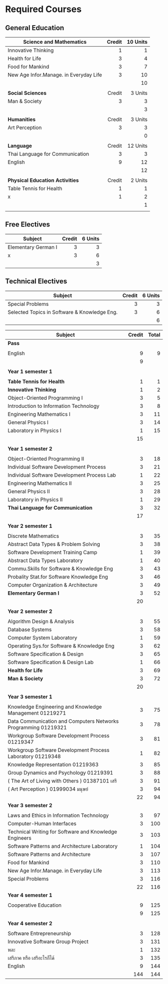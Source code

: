 # Required Courses

## General Education

| **Science and Mathematics** | Credit | 10 Units |
| ------- | ------:| -----:|
| Innovative Thinking | 1 | 1 |
| Health for Life | 3 | 4 |
| Food for Mankind | 3 | 7 |
| New Age Infor.Manage. in Everyday Life | 3 | 10 |
| | | 10 |
| | | |
| **Social Sciences** | Credit | 3 Units |
| Man & Society | 3 | 3 |
| | | 3 |
| | | |
| **Humanities** | Credit | 3 Units |
| Art Perception | 3 | 3 |
| | | 0 |
| | | |
| **Language** | Credit | 12 Units |
| Thai Language for Communication | 3 | 3 |
| English | 9 | 12 |
| | | 12 |
| | | |
| **Physical Education Activities** | Credit | 2 Units |
| Table Tennis for Health | 1 | 1 |
| x | 1 | 2 |
| | | 1 |
| | | |

## Free Electives 

| Subject | Credit | 6 Units |
| ------- | ------:| -----:|
| Elementary German I | 3 | 3 |
| x | 3 | 6 |
| | | 3 |

## Technical Electives

| Subject | Credit | 6 Units |
| ------- | ------:| -----:|
| Special Problems | 3 | 3 |
| Selected Topics in Software & Knowledge Eng. | 3 | 6 |
| | | 6 |

| Subject | Credit | Total |
| ------- | ------:| -----:|
| **Pass** |
| | | |
| English | 9 | 9|
| | 9 | |
| | | |
| **Year 1 semester 1** |
| | | |
| **Table Tennis for Health** | 1 | 1 |
| **Innovative Thinking** | 1 | 2 |
| Object-Oriented Programming I | 3 | 5 |
| Introduction to Information Technology | 3 | 8 |
| Engineering Mathematics I | 3 | 11 |
| General Physics I | 3 | 14 |
| Laboratory in Physics I | 1 | 15 |
| | 15 | |
| | | |
| **Year 1 semester 2** | 
| | | |
| Object-Oriented Programming II | 3 | 18 |
| Individual Software Development Process | 3 | 21 |
| Individual Software Development Process Lab | 1 | 22 |
| Engineering Mathematics II | 3 | 25 |
| General Physics II | 3 | 28 |
| Laboratory in Physics II | 1 | 29 |
| **Thai Language for Communication** | 3 | 32 |
| | 17 | |
| | | |
| **Year 2 semester 1** |
| | | |
| Discrete Mathematics | 3 | 35 |
| Abstract Data Types & Problem Solving | 3 | 38 |
| Software Development Training Camp | 1 | 39 |
| Abstract Data Types Laboratory | 1 | 40 |
| Commu.Skills for Software & Knowledge Eng | 3 | 43 |
| Probality Stat.for Software Knowledge Eng | 3 | 46 |
| Computer Organization & Architecture | 3 | 49 |
| **Elementary German I** | 3 | 52 |
| | 20 | |
| | | |
| **Year 2 semester 2** |
| | | |
| Algorithm Design & Analysis | 3 | 55 |
| Database Systems | 3 | 58 |
| Computer System Laboratory | 1 | 59 |
| Operating Sys.for Software & Knowledge Eng | 3 | 62 |
| Software Specification & Design | 3 | 65 |
| Software Specification & Design Lab | 1 | 66 |
| **Health for Life** | 3 | 69 |
| **Man & Society** | 3 | 72 |
| | 20 | |
| | | |
| **Year 3 semester 1** |
| | | |
| Knowledge Engineering and Knowledge Management 01219271 | 3 | 75 |
| Data Communication and Computers Networks Programming 01219321 | 3 | 78 |
| Workgroup Software Development Process 01219347 | 3 | 81 |
| Workgroup Software Development Process Laboratory 01219348 | 1 | 82 |
| Knowledge Representation 01219363 | 3 | 85 |
| Group Dynamics and Psychology 01219391 | 3 | 88 |
| ( The Art of Living with Others ) 01387101 เสรี | 3 | 91 |
| ( Art Perception ) 01999034 มนุษย์ | 3 | 94 |
| | 22 | 94 |
| **Year 3 semester 2** |
| | | |
| Laws and Ethics in Information Technology | 3 | 97 |
| Computer-Human Interfaces | 3 | 100 |
| Technical Writing for Software and Knowledge Engineers | 3 | 103 |
| Software Patterns and Architecture Laboratory | 1 | 104 |
| Software Patterns and Architecture | 3 | 107 |
| Food for Mankind | 3 | 110 |
| New Age Infor.Manage. in Everyday Life | 3 | 113 |
| Special Problems | 3 | 116| 
| | 22 | 116 |
| **Year 4 semester 1** |
| | | |
| Cooperative Education | 9 | 125 |
| | 9 | 125 |
| | | |
| **Year 4 semester 2** |
| | | |
| Software Entrepreneurship | 3 | 128 |
| Innovative Software Group Project | 3 | 131 |
| พละ | 1 | 132 |
| เสรีภาค หรือ เสรีอะไรก็ได้ | 3 | 135 |
| English | 9 | 144 |
| | 144 | 144 |
